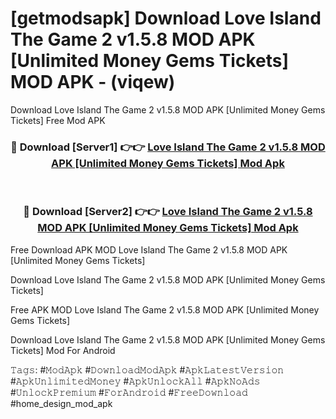 # [getmodsapk] Download Love Island The Game 2 v1.5.8 MOD APK [Unlimited Money Gems Tickets] MOD APK - (viqew)
Download Love Island The Game 2 v1.5.8 MOD APK [Unlimited Money Gems Tickets] Free Mod APK

<div align="center">
<h3>🔴 Download [Server1] 👉👉 <a href="https://apk-comot.site?title=Love_Island_The_Game_2_v1.5.8_MOD_APK_[Unlimited_Money_Gems_Tickets]">Love Island The Game 2 v1.5.8 MOD APK [Unlimited Money Gems Tickets] Mod Apk</a></h3><br>

<h3>🔴 Download [Server2] 👉👉 <a href="https://apk-comot.site?title=Love_Island_The_Game_2_v1.5.8_MOD_APK_[Unlimited_Money_Gems_Tickets]">Love Island The Game 2 v1.5.8 MOD APK [Unlimited Money Gems Tickets] Mod Apk</a></h3>
</div>


Free Download APK MOD Love Island The Game 2 v1.5.8 MOD APK [Unlimited Money Gems Tickets]

Download Love Island The Game 2 v1.5.8 MOD APK [Unlimited Money Gems Tickets] 

Free APK MOD Love Island The Game 2 v1.5.8 MOD APK [Unlimited Money Gems Tickets] 

Download Love Island The Game 2 v1.5.8 MOD APK [Unlimited Money Gems Tickets] Mod For Android

𝚃𝚊𝚐𝚜: #𝙼𝚘𝚍𝙰𝚙𝚔 #𝙳𝚘𝚠𝚗𝚕𝚘𝚊𝚍𝙼𝚘𝚍𝙰𝚙𝚔 #𝙰𝚙𝚔𝙻𝚊𝚝𝚎𝚜𝚝𝚅𝚎𝚛𝚜𝚒𝚘𝚗 #𝙰𝚙𝚔𝚄𝚗𝚕𝚒𝚖𝚒𝚝𝚎𝚍𝙼𝚘𝚗𝚎𝚢 #𝙰𝚙𝚔𝚄𝚗𝚕𝚘𝚌𝚔𝙰𝚕𝚕 #𝙰𝚙𝚔𝙽𝚘𝙰𝚍𝚜 #𝚄𝚗𝚕𝚘𝚌𝚔𝙿𝚛𝚎𝚖𝚒𝚞𝚖 #𝙵𝚘𝚛𝙰𝚗𝚍𝚛𝚘𝚒𝚍 #𝙵𝚛𝚎𝚎𝙳𝚘𝚠𝚗𝚕𝚘𝚊𝚍 #home_design_mod_apk